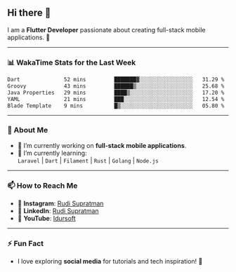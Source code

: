 ## Hi there 👋

I am a **Flutter Developer** passionate about creating full-stack mobile applications. 🚀

---

### 📊 WakaTime Stats for the Last Week
<!--START_SECTION:waka-->

```txt
Dart              52 mins         ███████▓░░░░░░░░░░░░░░░░░   31.29 %
Groovy            43 mins         ██████▒░░░░░░░░░░░░░░░░░░   25.68 %
Java Properties   29 mins         ████▒░░░░░░░░░░░░░░░░░░░░   17.20 %
YAML              21 mins         ███░░░░░░░░░░░░░░░░░░░░░░   12.54 %
Blade Template    9 mins          █▒░░░░░░░░░░░░░░░░░░░░░░░   05.80 %
```

<!--END_SECTION:waka-->

---

### 🌱 About Me
- 🔭 I’m currently working on **full-stack mobile applications**.
- 🌱 I’m currently learning:  
  `Laravel` | `Dart` | `Filament` | `Rust` | `Golang` | `Node.js`

---

### 📫 How to Reach Me
- 💬 **Instagram**: [Rudi Supratman](https://www.instagram.com/rudisupratman97)  
- 💼 **LinkedIn**: [Rudi Supratman](https://www.linkedin.com/in/rudi-supratman-324233281)  
- 🎥 **YouTube**: [Idursoft](https://www.youtube.com/@adde5863)

---

### ⚡ Fun Fact
- I love exploring **social media** for tutorials and tech inspiration! 🎥
